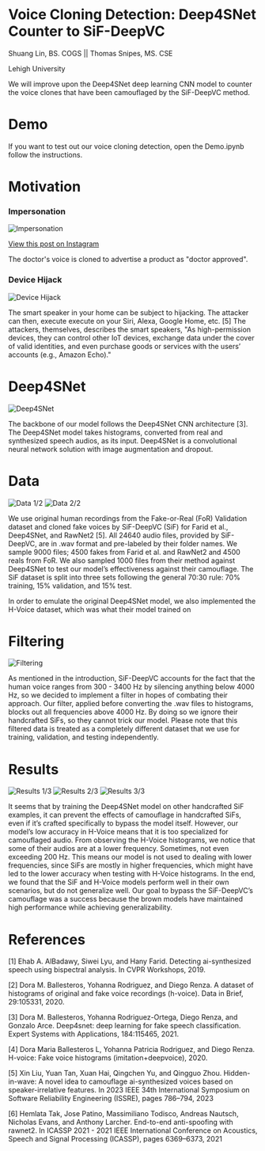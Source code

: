 # Voice Cloning Detection: Deep4SNet Counter to SiF-DeepVC

Shuang Lin, BS. COGS || Thomas Snipes, MS. CSE

Lehigh University

We will improve upon the Deep4SNet deep learning CNN model to counter the voice clones that have been camouflaged by the SiF-DeepVC method.

# Demo
If you want to test out our voice cloning detection, open the Demo.ipynb follow the instructions.

# Motivation
### Impersonation
![Impersonation](/Docs/imgs/impersonation.jpg)

[View this post on Instagram](https://www.instagram.com/reel/CztzP8Cx3Yj/?utm_source=ig_embed&utm_campaign=loading)

The doctor's voice is cloned to advertise a product as "doctor approved".


### Device Hijack
![Device Hijack](/Docs/imgs/liu1-p9-liu-small.gif)

The smart speaker in your home can be subject to hijacking. The attacker can then, execute execute on your Siri, Alexa, Google Home, etc. [5]
The attackers, themselves, describes the smart speakers, "As high-permission devices, they can control other IoT devices, exchange data under the cover of valid identities, and even purchase goods or services with the users’ accounts (e.g., Amazon Echo)."

# Deep4SNet
![Deep4SNet](/Docs/imgs/1-s2.0-S0957417421008770-gr10.jpg)

The backbone of our model follows the Deep4SNet
CNN architecture [3]. The Deep4SNet model takes
histograms, converted from real and synthesized
speech audios, as its input. Deep4SNet is a convolutional neural network solution with image augmentation and dropout. 


# Data
![Data 1/2](/Docs/imgs/data1.jpg)
![Data 2/2](/Docs/imgs/data2.jpg)

We use original human recordings from the Fake-or-Real (FoR) Validation dataset and cloned fake voices
by SiF-DeepVC (SiF) for Farid et al., Deep4SNet, and
RawNet2 [5]. All 24640 audio files, provided by SiF-DeepVC, are in .wav format and pre-labeled by their
folder names. We sample 9000 files; 4500 fakes from
Farid et al. and RawNet2 and 4500 reals from FoR.
We also sampled 1000 files from their method against
Deep4SNet to test our model’s effectiveness against
their camouflage. The SiF dataset is split into three
sets following the general 70:30 rule: 70% training,
15% validation, and 15% test.

In order to emulate the original Deep4SNet model,
we also implemented the H-Voice dataset, which was
what their model trained on

# Filtering
![Filtering](/Docs/imgs/filtering.jpg)

As mentioned in the introduction, SiF-DeepVC accounts for the fact that the human voice ranges from 300 - 3400 Hz by silencing anything below 4000
Hz, so we decided to implement a filter in hopes of
combating their approach. Our filter, applied before
converting the .wav files to histograms, blocks out all
frequencies above 4000 Hz. By doing so we ignore
their handcrafted SiFs, so they cannot trick our model.
Please note that this filtered data is treated as a
completely different dataset that we use for training,
validation, and testing independently.

# Results
![Results 1/3](/Docs/imgs/results1.jpg)
![Results 2/3](/Docs/imgs/results2.jpg)
![Results 3/3](/Docs/imgs/results3.jpg)

It seems that by training the Deep4SNet model
on other handcrafted SiF examples, it can prevent
the effects of camouflage in handcrafted SiFs, even
if it’s crafted specifically to bypass the model itself.
However, our model’s low accuracy in H-Voice means
that it is too specialized for camouflaged audio. From
observing the H-Voice histograms, we notice that some
of their audios are at a lower frequency. Sometimes,
not even exceeding 200 Hz. This means our model
is not used to dealing with lower frequencies, since
SiFs are mostly in higher frequencies, which might
have led to the lower accuracy when testing with H-Voice histograms. In the end, we found that the SiF
and H-Voice models perform well in their own scenarios, but do not generalize well. Our goal to bypass
the SiF-DeepVC’s camouflage was a success because
the brown models have maintained high performance
while achieving generalizability.

# References
[1] Ehab A. AlBadawy, Siwei Lyu, and Hany Farid. Detecting
ai-synthesized speech using bispectral analysis. In CVPR
Workshops, 2019.

[2] Dora M. Ballesteros, Yohanna Rodriguez, and Diego Renza.
A dataset of histograms of original and fake voice recordings
(h-voice). Data in Brief, 29:105331, 2020.

[3] Dora M. Ballesteros, Yohanna Rodriguez-Ortega, Diego Renza,
and Gonzalo Arce. Deep4snet: deep learning for fake speech
classification. Expert Systems with Applications, 184:115465,
2021.

[4] Dora Maria Ballesteros L, Yohanna Patricia Rodriguez, and
Diego Renza. H-voice: Fake voice histograms (imitation+deepvoice), 2020.

[5] Xin Liu, Yuan Tan, Xuan Hai, Qingchen Yu, and Qingguo Zhou.
Hidden-in-wave: A novel idea to camouflage ai-synthesized
voices based on speaker-irrelative features. In 2023 IEEE 34th
International Symposium on Software Reliability Engineering
(ISSRE), pages 786–794, 2023

[6] Hemlata Tak, Jose Patino, Massimiliano Todisco, Andreas
Nautsch, Nicholas Evans, and Anthony Larcher. End-to-end
anti-spoofing with rawnet2. In ICASSP 2021 - 2021 IEEE
International Conference on Acoustics, Speech and Signal Processing (ICASSP), pages 6369–6373, 2021